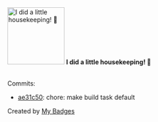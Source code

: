 <img src="https://my-badges.github.io/my-badges/chore-commit.png" alt="I did a little housekeeping! 🧹" title="I did a little housekeeping! 🧹" width="128">
<strong>I did a little housekeeping! 🧹</strong>
<br><br>

Commits:

- <a href="https://github.com/AndrewWeinmann/NightKnight/commit/ae31c50f80e4f8633762d48f67767760fece915d">ae31c50</a>: chore: make build task default


Created by <a href="https://github.com/my-badges/my-badges">My Badges</a>